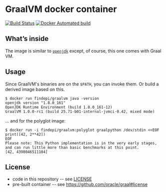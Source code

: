 # GraalVM docker container

[![Build Status](https://travis-ci.org/findepi/graalvm-docker.svg?branch=master)](https://travis-ci.org/findepi/graalvm-docker)
[![Docker Automated build](https://img.shields.io/docker/automated/findepi/graalvm.svg)](https://hub.docker.com/r/findepi/graalvm/)

## What’s inside

The image is similar to [`openjdk`](https://hub.docker.com/_/openjdk/) except,
of course, this one comes with Graal VM.

## Usage

Since GraalVM's binaries are on the `$PATH`, you can invoke them. Or build a
derived image based on this.

```
$ docker run findepi/graalvm java -version
openjdk version "1.8.0_161"
OpenJDK Runtime Environment (build 1.8.0_161-12)
GraalVM 1.0.0-rc1 (build 25.71-b01-internal-jvmci-0.42, mixed mode)
```

… and for the polyglot image:

```
$ docker run -i findepi/graalvm:polyglot graalpython /dev/stdin <<EOF
print([42, 2**42])
EOF
Please note: This Python implementation is in the very early stages, and can run little more than basic benchmarks at this point.
[42, 4398046511104]
```

## License

- code in this repository -- see [LICENSE](LICENSE)
- pre-built container -- see https://github.com/oracle/graal#license
